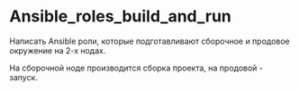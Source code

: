 # Ansible_roles_build_and_run

Написать Ansible роли, которые подготавливают сборочное и
продовое окружение на 2-х нодах. 

На сборочной ноде производится сборка проекта, на продовой - запуск.
